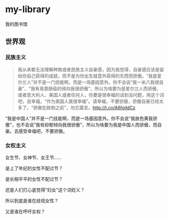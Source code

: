 # my-library
我的图书馆

## 世界观

### 民族主义

> 我从来都无法理解种族或者民族主义自豪感，因为我觉得，自豪感应该是留给你自己获得的成就，而不是为你出生就意外获得的东西而骄傲。“我是爱尔兰人”并不是一门技能啊，而是一场基因意外。你不会说“我一米八我很自豪”、“我有易患肠癌的倾向我很骄傲”，所以为啥要为是爱尔兰人而骄傲，或者意大利人、美国人或者任何人，你要是很幸福的话到没问题，用这个词吧，说幸福，“作为美国人我很幸福”。请幸福，不要骄傲，骄傲自豪已经太多了。“骄傲在跌倒之前”，勿忘箴言。http://t.cn/A6hjddCz

“我是中国人”并不是一门技能啊，而是一场基因意外。你不会说“我肤色黄我骄傲”，也不会说“我有抑郁倾向我很骄傲”，所以为啥要为我是中国人而骄傲，而自豪。去感受幸福吧，不要骄傲。

### 女权主义

女生节、女神节、女王节……

是上了年纪的女性不配过节？

是长相平平的女性不配过节？

还是人们打心底觉得"妇女"这个词贬义？

所以到底是谁在歧视女性？

又是谁在呼吁女权？

